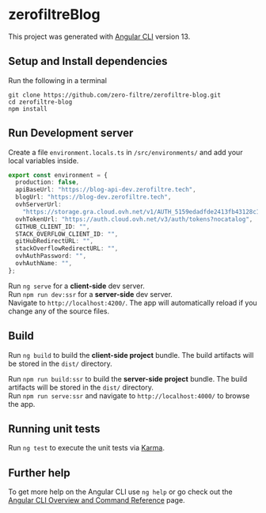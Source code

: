 # zerofiltreBlog

This project was generated with [Angular CLI](https://github.com/angular/angular-cli) version 13.

## Setup and Install dependencies

Run the following in a terminal

```
git clone https://github.com/zero-filtre/zerofiltre-blog.git
cd zerofiltre-blog
npm install
```

## Run Development server

Create a file `environment.locals.ts` in `/src/environments/` and add your local variables inside.

```ts
export const environment = {
  production: false,
  apiBaseUrl: "https://blog-api-dev.zerofiltre.tech",
  blogUrl: "https://blog-dev.zerofiltre.tech",
  ovhServerUrl:
    "https://storage.gra.cloud.ovh.net/v1/AUTH_5159edadfde2413fb43128c1fef06fbf/zerofiltre-object-container",
  ovhTokenUrl: "https://auth.cloud.ovh.net/v3/auth/tokens?nocatalog",
  GITHUB_CLIENT_ID: "",
  STACK_OVERFLOW_CLIENT_ID: "",
  gitHubRedirectURL: "",
  stackOverflowRedirectURL: "",
  ovhAuthPassword: "",
  ovhAuthName: "",
};
```

Run `ng serve` for a **client-side** dev server.  
Run `npm run dev:ssr` for a **server-side** dev server.  
Navigate to `http://localhost:4200/`. The app will automatically reload if you change any of the source files.

## Build

Run `ng build` to build the **client-side project** bundle. The build artifacts will be stored in the `dist/` directory.

Run `npm run build:ssr` to build the **server-side project** bundle. The build artifacts will be stored in the `dist/` directory.  
Run `npm run serve:ssr` and navigate to `http://localhost:4000/` to browse the app.

## Running unit tests

Run `ng test` to execute the unit tests via [Karma](https://karma-runner.github.io).

## Further help

To get more help on the Angular CLI use `ng help` or go check out the [Angular CLI Overview and Command Reference](https://angular.io/cli) page.

